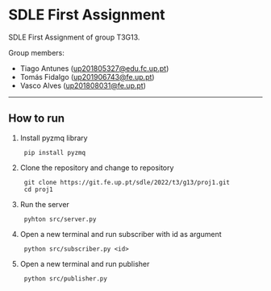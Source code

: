 # SDLE First Assignment

SDLE First Assignment of group T3G13.

Group members:

- Tiago Antunes (up201805327@edu.fc.up.pt)
- Tomás Fidalgo (up201906743@fe.up.pt)
- Vasco Alves (up201808031@fe.up.pt)
----

## How to run

1. Install pyzmq library

        pip install pyzmq

2. Clone the repository and change to repository

        git clone https://git.fe.up.pt/sdle/2022/t3/g13/proj1.git
        cd proj1

3. Run the server

        pyhton src/server.py

4. Open a new terminal and run subscriber with id as argument

        python src/subscriber.py <id>

5. Open a new terminal and run publisher
        
        python src/publisher.py
